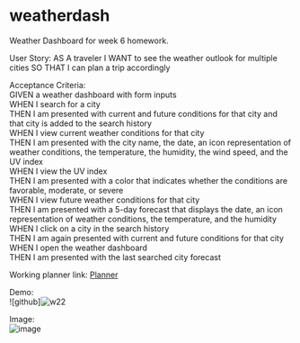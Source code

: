 # weatherdash
Weather Dashboard for week 6 homework.

User Story:
AS A traveler
I WANT to see the weather outlook for multiple cities
SO THAT I can plan a trip accordingly


Acceptance Criteria:  
GIVEN a weather dashboard with form inputs  
WHEN I search for a city  
THEN I am presented with current and future conditions for that city and that city is added to the search history  
WHEN I view current weather conditions for that city  
THEN I am presented with the city name, the date, an icon representation of weather conditions, the temperature, the humidity, the wind speed, and the UV index  
WHEN I view the UV index  
THEN I am presented with a color that indicates whether the conditions are favorable, moderate, or severe  
WHEN I view future weather conditions for that city  
THEN I am presented with a 5-day forecast that displays the date, an icon representation of weather conditions, the temperature, and the humidity  
WHEN I click on a city in the search history  
THEN I am again presented with current and future conditions for that city  
WHEN I open the weather dashboard  
THEN I am presented with the last searched city forecast 


Working planner link:   [Planner](https://tbonexas.github.io/weatherdash/)

Demo:  
![github]![w22](https://user-images.githubusercontent.com/67118229/93568543-2d856d00-f945-11ea-9eea-4bff8efee3b7.gif)



Image:    
![image](https://user-images.githubusercontent.com/67118229/92775109-f1ee1000-f352-11ea-8ce4-7a07d4eb4fe1.png)
